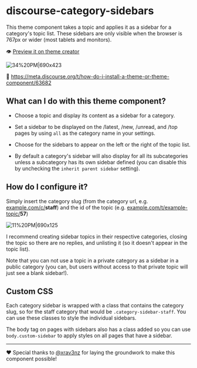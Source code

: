 # discourse-category-sidebars

This theme component takes a topic and applies it as a sidebar for a category's topic list. These sidebars are only visible when the browser is 767px or wider (most tablets and monitors).

:eye: [Preview it on theme creator](https://theme-creator.discourse.org/theme/awesomerobot/discourse-category-sidebars)

![34%20PM|690x423](https://meta-s3-cdn.freetls.fastly.net/optimized/3X/0/6/06232990c15daef67651d20fb17e9be04686e5be_2_1380x846.png)

:thinking: https://meta.discourse.org/t/how-do-i-install-a-theme-or-theme-component/63682

## What can I do with this theme component?

- Choose a topic and display its content as a sidebar for a category.

- Set a sidebar to be displayed on the /latest, /new, /unread, and /top pages by using `all` as the category name in your settings.

- Choose for the sidebars to appear on the left or the right of the topic list.

- By default a category's sidebar will also display for all its subcategories unless a subcategory has its own sidebar defined (you can disable this by unchecking the `inherit parent sidebar` setting).

## How do I configure it?

Simply insert the category slug (from the category url, e.g. [example.com/c/](#)**staff**) and the id of the topic (e.g. [example.com/t/example-topic/](#)**57**)

![11%20PM|690x125](https://meta-s3-cdn.freetls.fastly.net/optimized/3X/f/7/f7266e11a5c930ca1df907f33e8f4c54c072c8ab_2_1380x250.png)

I recommend creating sidebar topics in their respective categories, closing the topic so there are no replies, and unlisting it (so it doesn't appear in the topic list).

Note that you can not use a topic in a private category as a sidebar in a public category (you can, but users without access to that private topic will just see a blank sidebar!).

## Custom CSS

Each category sidebar is wrapped with a class that contains the category slug, so for the staff category that would be `.category-sidebar-staff`. You can use these classes to style the individual sidebars.

The body tag on pages with sidebars also has a class added so you can use `body.custom-sidebar` to apply styles on all pages that have a sidebar.

---

:heart: Special thanks to [@xrav3nz](https://github.com/xrav3nz) for laying the groundwork to make this component possible!
